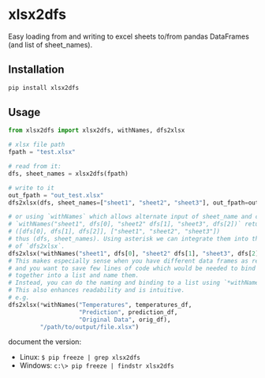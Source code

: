 
# xlsx2dfs

Easy loading from and writing to excel sheets to/from pandas DataFrames (and list of sheet_names).


## Installation

```bash
pip install xlsx2dfs
```

## Usage

```python
from xlsx2dfs import xlsx2dfs, withNames, dfs2xlsx

# xlsx file path
fpath = "test.xlsx"

# read from it:
dfs, sheet_names = xlsx2dfs(fpath)

# write to it 
out_fpath = "out_test.xlsx"
dfs2xlsx(dfs, sheet_names=["sheet1", "sheet2", "sheet3"], out_fpath=out_fpath)

# or using `withNames` which allows alternate input of sheet_name and corresponding df
# `withNames("sheet1", dfs[0], "sheet2" dfs[1], "sheet3", dfs[2])` returns
# ([dfs[0], dfs[1], dfs[2]], ["sheet1", "sheet2", "sheet3"])
# thus (dfs, sheet_names). Using asterisk we can integrate them into the argument list
# of `dfs2xlsx`.
dfs2xlsx(*withNames("sheet1", dfs[0], "sheet2" dfs[1], "sheet3", dfs[2]), out_fpath)
# This makes especially sense when you have different data frames as results in your script
# and you want to save few lines of code which would be needed to bind them
# together into a list and name them.
# Instead, you can do the naming and binding to a list using `*withNames().
# This also enhances readability and is intuitive.
# e.g.
dfs2xlsx(*withNames("Temperatures", temperatures_df,
                    "Prediction", prediction_df,
                    "Original Data", orig_df), 
         "/path/to/output/file.xlsx")


```

document the version:

- Linux: `$ pip freeze | grep xlsx2dfs`
- Windows: `c:\> pip freeze | findstr xlsx2dfs`


